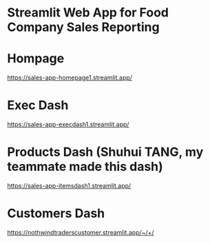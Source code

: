 # Streamlit Web App for Food Company Sales Reporting 

# Hompage
https://sales-app-homepage1.streamlit.app/

# Exec Dash
https://sales-app-execdash1.streamlit.app/

# Products Dash (Shuhui TANG, my teammate made this dash)
https://sales-app-itemsdash1.streamlit.app/

# Customers Dash
https://nothwindtraderscustomer.streamlit.app/~/+/
